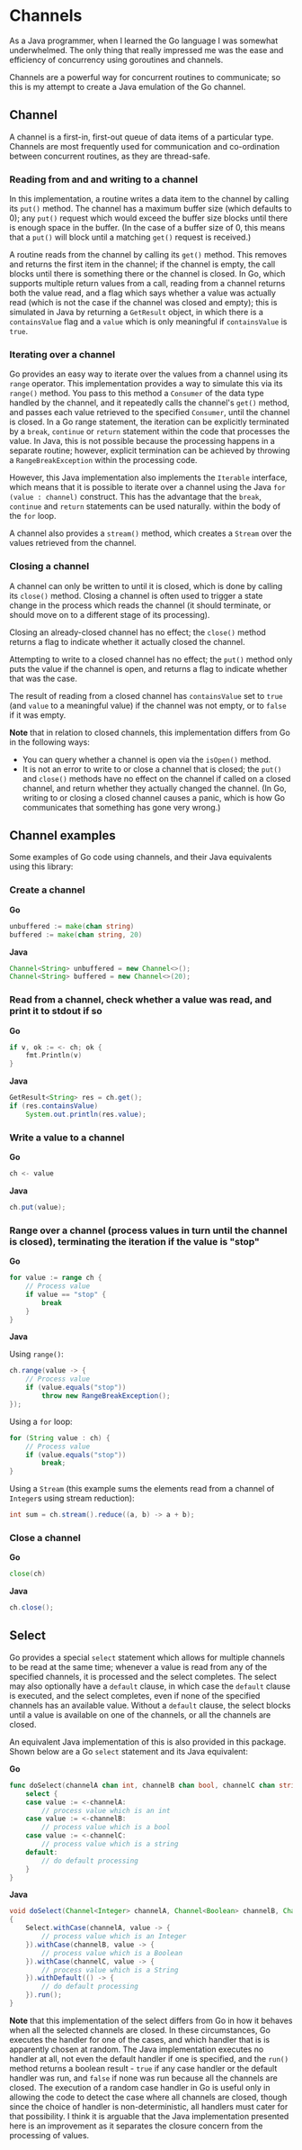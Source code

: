 # Channels

As a Java programmer, when I learned the Go language I was somewhat underwhelmed. The only thing
that really impressed me was the ease and efficiency of concurrency using goroutines and channels.

Channels are a powerful way for concurrent routines to communicate; so this is my attempt to create
a Java emulation of the Go channel.

## Channel

A channel is a first-in, first-out queue of data items of a particular type. 
Channels are most frequently used for communication and co-ordination between concurrent routines, 
as they are thread-safe.

### Reading from and and writing to a channel

In this implementation, a routine writes a data item to the channel by calling its `put()` method.
The channel has a maximum buffer size (which defaults to 0); any `put()` request which would
exceed the buffer size blocks until there is enough space in the buffer. (In the case of
a buffer size of 0, this means that a `put()` will block until a matching `get()` request is received.)

A routine reads from the channel by calling its `get()` method. This removes and returns the first
item in the channel; if the channel is empty, the call blocks until there is something there or the channel
is closed.
In Go, which supports multiple return values from a call, reading from a channel returns both the value read, and a flag which says whether a value was actually read (which is not the case if the channel was closed and empty);
this is simulated in Java by returning a `GetResult` object, in which there is a `containsValue` flag
and a `value` which is only meaningful if `containsValue` is `true`.

### Iterating over a channel

Go provides an easy way to iterate over the values from a channel using its `range` operator.
This implementation provides a way to simulate this via its `range()` method. You pass to this method a
`Consumer` of the data type handled by the channel, and it repeatedly calls the channel's
`get()` method, and passes each value retrieved to the specified `Consumer`, until the channel is
closed. In a Go range statement, the iteration can be explicitly terminated by a `break`, `continue` or
`return` statement within the code that processes the value. In Java, this is not possible because the processing
happens in a separate routine; however, explicit termination can be achieved by throwing a
`RangeBreakException` within the processing code.

However, this Java implementation also implements the `Iterable` interface, which means that it is possible to iterate over a channel using the Java `for (value : channel)` construct. This has the advantage that the `break`, `continue` and `return` statements can be used naturally. within
the body of the `for` loop.

A channel also provides a `stream()` method, which creates a `Stream` over the values retrieved from the channel.

### Closing a channel

A channel can only be written to until it is closed, which is done by calling its
`close()` method.
Closing a channel is often used
to trigger a state change in the process which reads the channel (it should terminate, or 
should move on to a different stage of its processing).
 
Closing an already-closed channel has no effect; the `close()` method 
returns a flag to indicate whether it actually closed the channel.

Attempting to write to a closed channel
has no effect; the `put()` method
only puts the value if the channel is open, and returns a flag to indicate whether that was the case.

The result of reading from a closed channel has `containsValue`
set to `true` (and `value` to a meaningful value) if the channel was not empty, or to `false` if it was empty. 

**Note** that in relation to closed channels, this implementation
differs from Go in the following ways:
* You can query whether a channel
is open via the `isOpen()` method.
* It is not an error to write to or close a channel that is closed; the `put()` and `close()`
methods have no effect on the channel if called on a closed channel, and return whether they
actually changed the channel. (In Go, writing to or closing a closed channel causes a panic, which
is how Go communicates that something has gone very wrong.)

## Channel examples

Some examples of Go code using channels, and their Java equivalents using this library:

### Create a channel

**Go**

```go
unbuffered := make(chan string)
buffered := make(chan string, 20)
```

**Java**

```java
Channel<String> unbuffered = new Channel<>();
Channel<String> buffered = new Channel<>(20);
```

### Read from a channel, check whether a value was read, and print it to stdout if so

**Go**

```go
if v, ok := <- ch; ok {
	fmt.Println(v)
}
```

**Java**

```java
GetResult<String> res = ch.get();
if (res.containsValue) 
	System.out.println(res.value);
```

### Write a value to a channel

**Go**

```go
ch <- value
```

**Java**

```java
ch.put(value);
```

### Range over a channel (process values in turn until the channel is closed), terminating the iteration if the value is "stop"

**Go**

```go
for value := range ch {
	// Process value
	if value == "stop" {
		break
	}
}
```

**Java**

Using `range()`:

```java
ch.range(value -> {
	// Process value
	if (value.equals("stop"))
		throw new RangeBreakException();
});
```
 
Using a `for` loop:

```java
for (String value : ch) {
	// Process value
	if (value.equals("stop"))
		break;
}
```

Using a `Stream` (this example sums the elements read from a channel of `Integer`s using stream
reduction):

```java
int sum = ch.stream().reduce((a, b) -> a + b);
```


### Close a channel

**Go**

```go
close(ch)
```

**Java**

```java
ch.close();
```

## Select

Go provides a special `select` statement which allows for multiple channels to be read
at the same time; whenever a value is read from any of the specified channels, it is processed and
the select completes. The select may also optionally have a `default` clause, in which
case the `default` clause is executed, and the select completes, even if none of the specified channels
has an available value. Without a `default` clause, the select blocks until a value is available on one
of the channels, or all the channels are closed.

An equivalent Java implementation of this is also provided in this package. Shown below are a Go `select`
statement and its Java equivalent:

**Go**  

```go
func doSelect(channelA chan int, channelB chan bool, channelC chan string) {
	select {
	case value := <-channelA:
		// process value which is an int  
	case value := <-channelB:
		// process value which is a bool
	case value := <-channelC:
		// process value which is a string
	default:
		// do default processing
	}
}
```

**Java**  

```java
void doSelect(Channel<Integer> channelA, Channel<Boolean> channelB, Channel<String> channelC)
{
	Select.withCase(channelA, value -> {
		// process value which is an Integer  
	}).withCase(channelB, value -> {
		// process value which is a Boolean  
	}).withCase(channelC, value -> {
		// process value which is a String  
	}).withDefault(() -> {
		// do default processing
	}).run();
}
```

**Note** that this implementation of the select differs from Go in how it behaves when all the selected
channels are closed. In these circumstances, Go executes the handler for one of the cases, and which handler that is 
is apparently chosen at random. The Java implementation executes no handler at all, not even the default handler
if one is specified, and the `run()` method returns a boolean result - `true` if any case handler or the default
handler was run, and `false` if none was run because all the channels are closed. 
The execution of a random case 
handler in Go is useful only in allowing the code to detect the case where all channels are closed, though since 
the choice of handler is non-deterministic, all handlers must cater for that possibility. 
I think it is arguable that the Java implementation presented here is an improvement as it separates the closure
concern from the processing of values.